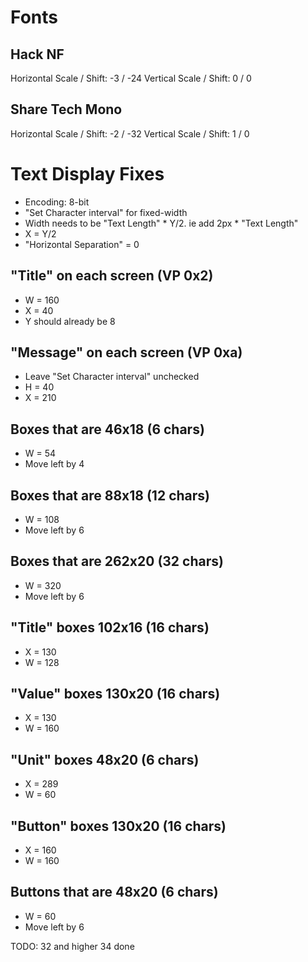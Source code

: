 # Fonts

## Hack NF
Horizontal Scale / Shift: -3 / -24
Vertical Scale / Shift: 0 / 0

## Share Tech Mono
Horizontal Scale / Shift: -2 / -32
Vertical Scale / Shift: 1 / 0

# Text Display Fixes

- Encoding: 8-bit
- "Set Character interval" for fixed-width
- Width needs to be "Text Length" * Y/2.  ie add 2px * "Text Length"
- X = Y/2
- "Horizontal Separation" = 0

## "Title" on each screen (VP 0x2)

- W = 160
- X = 40
- Y should already be 8

## "Message" on each screen (VP 0xa)

- Leave "Set Character interval" unchecked
- H = 40
- X = 210

## Boxes that are 46x18 (6 chars)

- W = 54
- Move left by 4

## Boxes that are 88x18 (12 chars)

- W = 108
- Move left by 6

## Boxes that are 262x20 (32 chars)

- W = 320
- Move left by 6

## "Title" boxes 102x16 (16 chars)

- X = 130
- W = 128

## "Value" boxes 130x20 (16 chars)

- X = 130
- W = 160

## "Unit" boxes 48x20 (6 chars)

- X = 289
- W = 60

## "Button" boxes 130x20 (16 chars)

- X = 160
- W = 160


## Buttons that are 48x20 (6 chars)

- W = 60
- Move left by 6


TODO: 32 and higher
34 done
